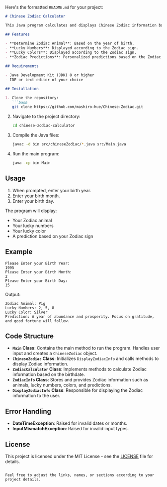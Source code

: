 Here's the formatted `README.md` for your project:

```markdown
# Chinese Zodiac Calculator

This Java program calculates and displays Chinese Zodiac information based on the user's birthdate. It provides details such as the Zodiac animal, lucky numbers, lucky colors, and Zodiac predictions.

## Features

- **Determine Zodiac Animal**: Based on the year of birth.
- **Lucky Numbers**: Displayed according to the Zodiac sign.
- **Lucky Colors**: Displayed according to the Zodiac sign.
- **Zodiac Predictions**: Personalized predictions based on the Zodiac sign.

## Requirements

- Java Development Kit (JDK) 8 or higher
- IDE or text editor of your choice

## Installation

1. Clone the repository:
   ```bash
   git clone https://github.com/mashiro-hue/Chinese-Zodiac.git
   ```

2. Navigate to the project directory:
   ```bash
   cd chinese-zodiac-calculator
   ```

3. Compile the Java files:
   ```bash
   javac -d bin src/chineseZodiac/*.java src/Main.java
   ```

4. Run the main program:
   ```bash
   java -cp bin Main
   ```

## Usage

1. When prompted, enter your birth year.
2. Enter your birth month.
3. Enter your birth day.

The program will display:
- Your Zodiac animal
- Your lucky numbers
- Your lucky color
- A prediction based on your Zodiac sign

## Example

```
Please Enter your Birth Year: 
1995
Please Enter your Birth Month: 
2
Please Enter your Birth Day: 
15
```

Output:
```
Zodiac Animal: Pig
Lucky Numbers: 2, 5, 8
Lucky Color: Silver
Prediction: A year of abundance and prosperity. Focus on gratitude, and good fortune will follow.
```

## Code Structure

- **`Main` Class**: Contains the main method to run the program. Handles user input and creates a `ChineseZodiac` object.
- **`ChineseZodiac` Class**: Initializes `DisplayZodiacInfo` and calls methods to display Zodiac information.
- **`ZodiacCalculator` Class**: Implements methods to calculate Zodiac information based on the birthdate.
- **`ZodiacInfo` Class**: Stores and provides Zodiac information such as animals, lucky numbers, colors, and predictions.
- **`DisplayZodiacInfo` Class**: Responsible for displaying the Zodiac information to the user.

## Error Handling

- **DateTimeException**: Raised for invalid dates or months.
- **InputMismatchException**: Raised for invalid input types.

## License

This project is licensed under the MIT License - see the [LICENSE](LICENSE) file for details.
```

Feel free to adjust the links, names, or sections according to your project details.
